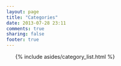 ```yaml
---
layout: page
title: "Categories"
date: 2013-07-28 23:11
comments: true
sharing: false
footer: true
---
```

<ul>
{% include asides/category_list.html %}
</ul>
